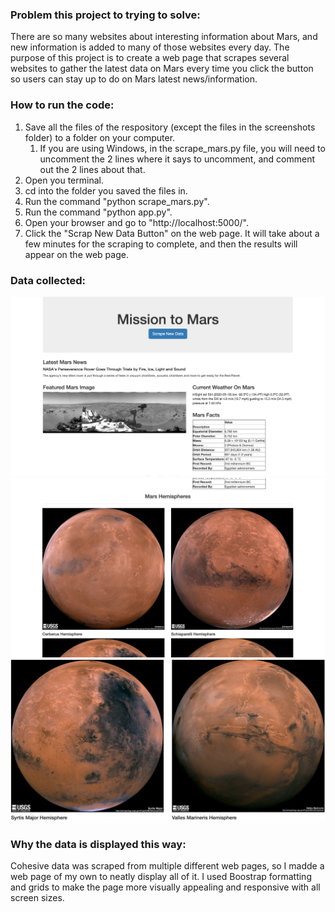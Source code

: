 ### Problem this project to trying to solve:
There are so many websites about interesting information about Mars, and new information is added to many of those websites every day. The purpose of this project is to create a web page that scrapes several websites to gather the latest data on Mars every time you click the button so users can stay up to do on Mars latest news/information.

### How to run the code:
1. Save all the files of the respository (except the files in the screenshots folder) to a folder on your computer.
    1. If you are using Windows, in the scrape_mars.py file, you will need to uncomment the 2 lines where it says to uncomment, and comment out the 2 lines about that.
1. Open you terminal.
1. cd into the folder you saved the files in.
1. Run the command "python scrape_mars.py".
1. Run the command "python app.py".
1. Open your browser and go to "http://localhost:5000/".
1. Click the "Scrap New Data Button" on the web page. It will take about a few minutes for the scraping to complete, and then the results will appear on the web page.

### Data collected:
![](Missions_to_Mars/screenshots/screenshot1.png)
![](Missions_to_Mars/screenshots/screenshot2.png)
![](Missions_to_Mars/screenshots/screenshot3.png)

### Why the data is displayed this way:
Cohesive data was scraped from multiple different web pages, so I madde a web page of my own to neatly display all of it. I used Boostrap formatting and grids to make the page more visually appealing and responsive with all screen sizes.
